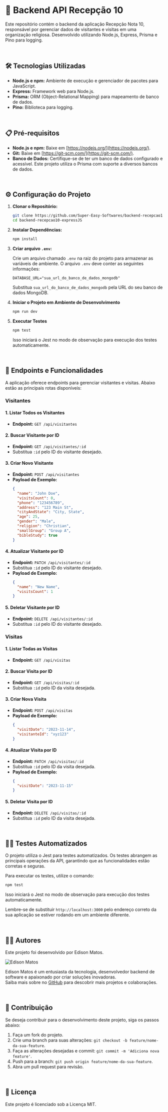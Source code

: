 # 🚀 Backend API Recepção 10

Este repositório contém o backend da aplicação Recepção Nota 10, responsável por gerenciar dados de visitantes e visitas em uma organização religiosa. Desenvolvido utilizando Node.js, Express, Prisma e Pino para logging.

<br>

## 🛠️ Tecnologias Utilizadas

- **Node.js e npm:** Ambiente de execução e gerenciador de pacotes para JavaScript.
- **Express:** Framework web para Node.js.
- **Prisma:** ORM (Object-Relational Mapping) para mapeamento de banco de dados.
- **Pino:** Biblioteca para logging.

<br>

## 📋 Pré-requisitos  

- **Node.js e npm:** Baixe em [https://nodejs.org/](https://nodejs.org/).
- **Git:** Baixe em [https://git-scm.com/](https://git-scm.com/).
- **Banco de Dados:** Certifique-se de ter um banco de dados configurado e acessível. Este projeto utiliza o Prisma com suporte a diversos bancos de dados.

<br>

## ⚙️ Configuração do Projeto

1. **Clonar o Repositório:**

    ```bash
    git clone https://github.com/Super-Easy-Softwares/backend-recepcao10-expressJS.git
    cd backend-recepcao10-expressJS
    ```

2. **Instalar Dependências:**

    ```bash
    npm install
    ```

3. **Criar arquivo `.env`:**

   Crie um arquivo chamado `.env` na raiz do projeto para armazenar as variáveis de ambiente. O arquivo `.env` deve conter as seguintes informações:

    ```env
    DATABASE_URL="sua_url_do_banco_de_dados_mongodb"
    ```

   Substitua `sua_url_do_banco_de_dados_mongodb` pela URL do seu banco de dados MongoDB.

4. **Iniciar o Projeto em Ambiente de Desenvolvimento**

    ```bash
    npm run dev
    ```

5. **Executar Testes**

    ```bash
    npm test
    ```

    Isso iniciará o Jest no modo de observação para execução dos testes automaticamente.

<br>

## 📄 Endpoints e Funcionalidades

A aplicação oferece endpoints para gerenciar visitantes e visitas. Abaixo estão as principais rotas disponíveis:

### Visitantes

#### 1. **Listar Todos os Visitantes**

- **Endpoint:** `GET /api/visitantes`

#### 2. **Buscar Visitante por ID**

- **Endpoint:** `GET /api/visitantes/:id`
- Substitua `:id` pelo ID do visitante desejado.

#### 3. **Criar Novo Visitante**

- **Endpoint:** `POST /api/visitantes`
- **Payload de Exemplo:**
  ```json
  {
    "name": "John Doe",
    "visitsCount": 0,
    "phone": "123456789",
    "address": "123 Main St",
    "cityAndState": "City, State",
    "age": 25,
    "gender": "Male",
    "religion": "Christian",
    "smallGroup": "Group A",
    "bibleStudy": true
  }
  ```

#### 4. **Atualizar Visitante por ID**

- **Endpoint:** `PATCH /api/visitantes/:id`
- Substitua `:id` pelo ID do visitante desejado.
- **Payload de Exemplo:**
  ```json
  {
    "name": "New Name",
    "visitsCount": 1
  }
  ```

#### 5. **Deletar Visitante por ID**

- **Endpoint:** `DELETE /api/visitantes/:id`
- Substitua `:id` pelo ID do visitante desejado.

### Visitas

#### 1. **Listar Todas as Visitas**

- **Endpoint:** `GET /api/visitas`

#### 2. **Buscar Visita por ID**

- **Endpoint:** `GET /api/visitas/:id`
- Substitua `:id` pelo ID da visita desejada.

#### 3. **Criar Nova Visita**

- **Endpoint:** `POST /api/visitas`
- **Payload de Exemplo:**
  ```json
  {
    "visitDate": "2023-11-14",
    "visitanteId": "xyz123"
  }
  ```

#### 4. **Atualizar Visita por ID**

- **Endpoint:** `PATCH /api/visitas/:id`
- Substitua `:id` pelo ID da visita desejada.
- **Payload de Exemplo:**
  ```json
  {
    "visitDate": "2023-11-15"
  }
  ```

#### 5. **Deletar Visita por ID**

- **Endpoint:** `DELETE /api/visitas/:id`
- Substitua `:id` pelo ID da visita desejada.

<br>

## 🧑‍💻 Testes Automatizados

O projeto utiliza o Jest para testes automatizados. Os testes abrangem as principais operações da API, garantindo que as funcionalidades estão corretas e seguras.

Para executar os testes, utilize o comando:

```bash
npm test
```

Isso iniciará o Jest no modo de observação para execução dos testes automaticamente.

Lembre-se de substituir `http://localhost:3000` pelo endereço correto da sua aplicação se estiver rodando em um ambiente diferente.

<br>

## 🧑‍💻 Autores

Este projeto foi desenvolvido por Edison Matos.

![Edison Matos](https://avatars.githubusercontent.com/u/17342047?s=200)

Edison Matos é um entusiasta da tecnologia, desenvolvedor backend de software e apaixonado por criar soluções inovadoras.<br>
Saiba mais sobre no [GitHub](https://github.com/EdisonMatos) para descobrir mais projetos e colaborações.

<br>

## 🤝 Contribuição

Se deseja contribuir para o desenvolvimento deste projeto, siga os passos abaixo:

1. Faça um fork do projeto.
2. Crie uma branch para suas alterações: `git checkout -b feature/nome-da-sua-feature`.
3. Faça as alterações desejadas e commit: `git commit -m 'Adiciona nova feature'`.
4. Push para a branch: `git push origin feature/nome-da-sua-feature`.
5. Abra um pull request para revisão.

<br>

## 📄 Licença

Este projeto é licenciado sob a Licença MIT.

